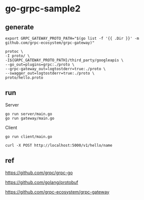 # go-grpc-sample2

## generate

```
export GRPC_GATEWAY_PROTO_PATH="$(go list -f '{{ .Dir }}' -m github.com/grpc-ecosystem/grpc-gateway)"

protoc \
-I proto/ \
-I${GRPC_GATEWAY_PROTO_PATH}/third_party/googleapis \
--go_out=plugins=grpc:./proto \
--grpc-gateway_out=logtostderr=true:./proto \
--swagger_out=logtostderr=true:./proto \
proto/hello.proto
```

## run

Server

```
go run server/main.go
go run gateway/main.go
```

Client

```
go run client/main.go

curl -X POST http://localhost:5000/v1/hello/name
```

## ref

https://github.com/grpc/grpc-go

https://github.com/golang/protobuf

https://github.com/grpc-ecosystem/grpc-gateway
